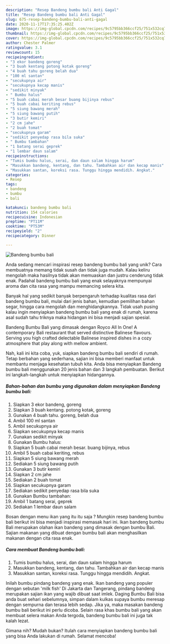 ```yaml
---
description: "Resep Bandeng bumbu bali Anti Gagal"
title: "Resep Bandeng bumbu bali Anti Gagal"
slug: 675-resep-bandeng-bumbu-bali-anti-gagal
date: 2020-11-17T17:35:25.402Z
image: https://img-global.cpcdn.com/recipes/9c5795bb366ccf25/751x532cq70/bandeng-bumbu-bali-foto-resep-utama.jpg
thumbnail: https://img-global.cpcdn.com/recipes/9c5795bb366ccf25/751x532cq70/bandeng-bumbu-bali-foto-resep-utama.jpg
cover: https://img-global.cpcdn.com/recipes/9c5795bb366ccf25/751x532cq70/bandeng-bumbu-bali-foto-resep-utama.jpg
author: Chester Palmer
ratingvalue: 3.1
reviewcount: 15
recipeingredient:
- "3 ekor bandeng goreng"
- "3 buah kentang potong kotak goreng"
- "4 buah tahu goreng belah dua"
- "100 ml santan"
- "secukupnya air"
- "secukupnya kecap manis"
- "sedikit minyak"
- " Bumbu halus"
- "5 buah cabai merah besar buang bijinya rebus"
- "5 buah cabai keriting rebus"
- "5 siung bawang merah"
- "5 siung bawang putih"
- "3 butir kemiri"
- "2 cm jahe"
- "2 buah tomat"
- "secukupnya garam"
- "sedikit penyedap rasa bila suka"
- " Bumbu tambahan"
- "1 batang serai geprek"
- "1 lembar daun salam"
recipeinstructions:
- "Tumis bumbu halus, serai, dan daun salam hingga harum"
- "Masukkan bandeng, kentang, dan tahu. Tambahkan air dan kecap manis"
- "Masukkan santan, koreksi rasa. Tunggu hingga mendidih. Angkat."
categories:
- Resep
tags:
- bandeng
- bumbu
- bali

katakunci: bandeng bumbu bali 
nutrition: 154 calories
recipecuisine: Indonesian
preptime: "PT11M"
cooktime: "PT53M"
recipeyield: "2"
recipecategory: Dinner

---
```



![Bandeng bumbu bali](https://img-global.cpcdn.com/recipes/9c5795bb366ccf25/751x532cq70/bandeng-bumbu-bali-foto-resep-utama.jpg)

Anda sedang mencari inspirasi resep bandeng bumbu bali yang unik? Cara membuatnya memang tidak susah dan tidak juga mudah. Kalau keliru mengolah maka hasilnya tidak akan memuaskan dan justru cenderung tidak enak. Padahal bandeng bumbu bali yang enak selayaknya mempunyai aroma dan cita rasa yang mampu memancing selera kita.

Banyak hal yang sedikit banyak berpengaruh terhadap kualitas rasa dari bandeng bumbu bali, mulai dari jenis bahan, kemudian pemilihan bahan segar, hingga cara mengolah dan menghidangkannya. Tidak usah pusing kalau ingin menyiapkan bandeng bumbu bali yang enak di rumah, karena asal sudah tahu triknya maka hidangan ini bisa menjadi sajian spesial.

Bandeng Bumbu Bali yang dimasak dengan Royco All In One! A contemporary Bali restaurant that served distinctive Balinese flavours. Serving you high crafted delectable Balinese inspired dishes in a cozy atmosphere that play along with mellow ambient.


Nah, kali ini kita coba, yuk, siapkan bandeng bumbu bali sendiri di rumah. Tetap berbahan yang sederhana, sajian ini bisa memberi manfaat untuk membantu menjaga kesehatan tubuh kita. Anda bisa menyiapkan Bandeng bumbu bali menggunakan 20 jenis bahan dan 3 langkah pembuatan. Berikut ini langkah-langkah untuk menyiapkan hidangannya.

<!--inarticleads1-->

##### Bahan-bahan dan bumbu yang digunakan dalam menyiapkan Bandeng bumbu bali:

1. Siapkan 3 ekor bandeng, goreng
1. Siapkan 3 buah kentang. potong kotak, goreng
1. Gunakan 4 buah tahu. goreng, belah dua
1. Ambil 100 ml santan
1. Ambil secukupnya air
1. Siapkan secukupnya kecap manis
1. Gunakan sedikit minyak
1. Gunakan  Bumbu halus:
1. Siapkan 5 buah cabai merah besar. buang bijinya, rebus
1. Ambil 5 buah cabai keriting, rebus
1. Siapkan 5 siung bawang merah
1. Sediakan 5 siung bawang putih
1. Gunakan 3 butir kemiri
1. Siapkan 2 cm jahe
1. Sediakan 2 buah tomat
1. Siapkan secukupnya garam
1. Sediakan sedikit penyedap rasa bila suka
1. Gunakan  Bumbu tambahan:
1. Ambil 1 batang serai, geprek
1. Sediakan 1 lembar daun salam


Bosan dengan menu ikan yang itu itu saja ? Mungkin resep bandeng bumbu bali berikut ini bisa menjadi inspirasi memasak hari ini. Ikan bandeng bumbu Bali merupakan olahan ikan bandeng yang dimasak dengan bumbu Bali. Sajian makanan yang dibuat dengan bumbu bali akan menghasilkan makanan dengan cita rasa enak. 

<!--inarticleads2-->

##### Cara membuat Bandeng bumbu bali:

1. Tumis bumbu halus, serai, dan daun salam hingga harum
1. Masukkan bandeng, kentang, dan tahu. Tambahkan air dan kecap manis
1. Masukkan santan, koreksi rasa. Tunggu hingga mendidih. Angkat.


Inilah bumbu pindang bandeng yang enak. Ikan bandeng yang populer dengan sebutan &#39;milk fish&#39; Di Jakarta dan Tangerang, pindang bandeng merupakan sajian ikan yang wajib dibuat saat imlek. Daging Bumbu Bali bisa anda buat sehari sebelumnya, simpan dalam kulkas supaya bumbu meresap dengan sempurna dan terasa lebih sedap. Jika ya, maka masakan bandeng bumbu bali berikut ini perlu dicoba. Selain rasa khas bumbu bali yang akan membuat selera makan Anda tergoda, bandeng bumbu bali ini juga tak kalah lezat. 

Gimana nih? Mudah bukan? Itulah cara menyiapkan bandeng bumbu bali yang bisa Anda lakukan di rumah. Selamat mencoba!
